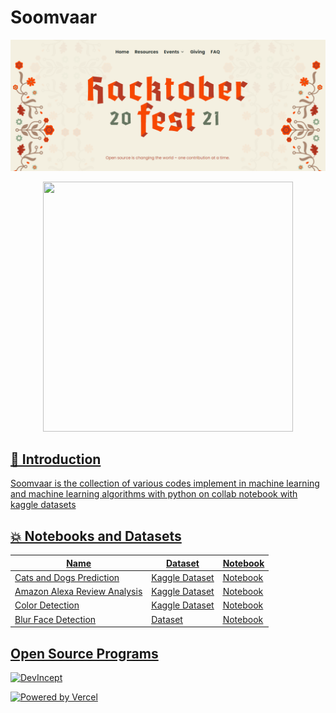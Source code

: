 # Soomvaar

<p align="center">
    <a href="https://github.com/Ayush7614"><img src="https://github.com/Ayush7614/Soomvaar/blob/main/images/screenshot-hacktoberfest.digitalocean.com-2021.10.02-02_32_15.png" />
    </a>

 <p align="center">
    <a href="https://github.com/Ayush7614"><img src="https://github.com/Ayush7614/Soomvaar/blob/master/images/Octa.png" width=400px, height=400px 
 </a> 
</p>

## 📌 Introduction
 
Soomvaar is the collection of various codes implement in machine learning and machine learning algorithms with python on collab notebook with kaggle datasets 

 ## 💥 Notebooks and Datasets 

| Name                         | Dataset                                                                         |  Notebook |
|---|---|---|
| Cats and Dogs Prediction     | [Kaggle Dataset](https://www.kaggle.com/chetankv/dogs-cats-images)              | [Notebook](https://github.com/kanakmi/Soomvaar/blob/main/Cats%20and%20Dogs%20Prediction/Cats_and_Dogs_Classification.ipynb)  |
| Amazon Alexa Review Analysis | [Kaggle Dataset](https://www.kaggle.com/sid321axn/amazon-alexa-reviews)         | [Notebook](https://github.com/devkumar24/Soomvaar/blob/main/Amazon%20Alexa%20Reviews%20Analysis/Model/Amazon_Alexa_Reviews_Analysis.ipynb)  |
| Color Detection              | [Kaggle Dataset](https://www.kaggle.com/vvineeth/color-detection-data-set)      | [Notebook](https://github.com/devkumar24/Soomvaar/blob/main/Colour%20Detection/color_detection.py)  |
| Blur Face Detection          | [Dataset](http://www.cse.cuhk.edu.hk/~leojia/projects/dblurdetect/dataset.html) | [Notebook](https://github.com/devkumar24/Soomvaar/blob/main/blur_face_detection/face_blur.py)  |


 
 ## Open Source Programs 
 
<img src="https://github.com/Ayush7614/Soomvaar/blob/main/images/devincept.gif" alt="DevIncept" />


 
[![Powered by Vercel](./images/powered-by-vercel.svg)](https://vercel.com?utm_source=Soomvaar&utm_campaign=oss/)
